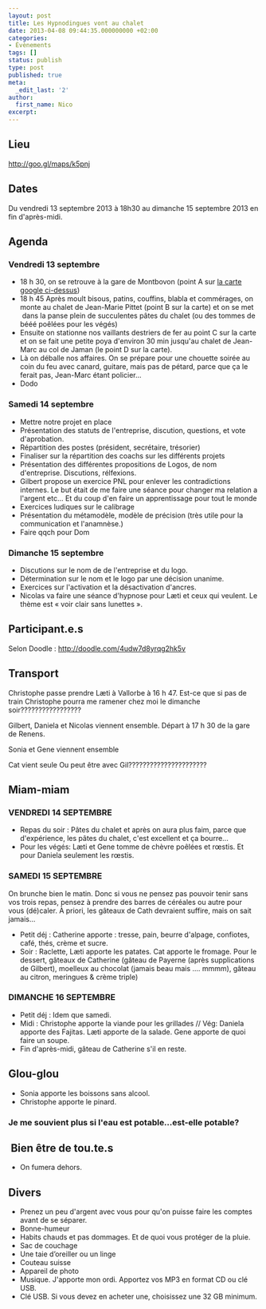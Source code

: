 ```yaml
---
layout: post
title: Les Hypnodingues vont au chalet
date: 2013-04-08 09:44:35.000000000 +02:00
categories:
- Évènements
tags: []
status: publish
type: post
published: true
meta:
  _edit_last: '2'
author:
  first_name: Nico
excerpt:
---
```

<h2 id="lieu">Lieu</h2>
<p><a href="http://goo.gl/maps/k5pnj">http://goo.gl/maps/k5pnj</a></p>
<h2>Dates</h2>
<p>Du vendredi 13 septembre 2013 à 18h30 au dimanche 15 septembre 2013 en fin d'après-midi.</p>
<h2>Agenda</h2>
<h3>Vendredi 13 septembre</h3>
<ul>
<li>18 h 30, on se retrouve à la gare de Montbovon (point A sur <a href="#lieu">la carte google ci-dessus</a>)</li>
<li>18 h 45 Après moult bisous, patins, couffins, blabla et commérages, on monte au chalet de Jean-Marie Pittet (point B sur la carte) et on se met  dans la panse plein de succulentes pâtes du chalet (ou des tommes de bééé poêlées pour les végés)</li>
<li>Ensuite on stationne nos vaillants destriers de fer au point C sur la carte et on se fait une petite poya d'environ 30 min jusqu'au chalet de Jean-Marc au col de Jaman (le point D sur la carte).</li>
<li>Là on déballe nos affaires. On se prépare pour une chouette soirée au coin du feu avec canard, guitare, mais pas de pétard, parce que ça le ferait pas, Jean-Marc étant policier...</li>
<li>Dodo</li>
</ul>
<h3>Samedi 14 septembre</h3>
<ul>
<li>Mettre notre projet en place</li>
<li>Présentation des statuts de l'entreprise, discution, questions, et vote d'aprobation.</li>
<li>Répartition des postes (président, secrétaire, trésorier)</li>
<li>Finaliser sur la répartition des coachs sur les différents projets</li>
<li>Présentation des différentes propositions de Logos, de nom d'entreprise. Discutions, rélfexions.</li>
<li>Gilbert propose un exercice PNL pour enlever les contradictions internes. Le but était de me faire une séance pour changer ma relation a l'argent etc... Et du coup d'en faire un apprentissage pour tout le monde</li>
<li>Exercices ludiques sur le calibrage</li>
<li>Présentation du métamodèle, modèle de précision (très utile pour la communication et l'anamnèse.)</li>
<li>Faire qqch pour Dom</li>
</ul>
<h3>Dimanche 15 septembre</h3>
<div>
<ul>
<li>Discutions sur le nom de de l'entreprise et du logo.</li>
<li>Détermination sur le nom et le logo par une décision unanime.</li>
<li>Exercices sur l'activation et la désactivation d'ancres.</li>
<li>Nicolas va faire une séance d'hypnose pour Læti et ceux qui veulent. Le thème est « voir clair sans lunettes ».</li>
</ul>
</div>
<h2>Participant.e.s</h2>
<p>Selon Doodle : <a href="http://doodle.com/4udw7d8yrqg2hk5v">http://doodle.com/4udw7d8yrqg2hk5v</a></p>
<h2>Transport</h2>
<p>Christophe passe prendre Læti à Vallorbe à 16 h 47. Est-ce que si pas de train Christophe pourra me ramener chez moi le dimanche soir?????????????????</p>
<p>Gilbert, Daniela et Nicolas viennent ensemble. Départ à 17 h 30 de la gare de Renens.</p>
<p>Sonia et Gene viennent ensemble</p>
<p>Cat vient seule Ou peut être avec Gil??????????????????????</p>
<h2>Miam-miam</h2>
<h3>VENDREDI 14 SEPTEMBRE</h3>
<ul>
<li>Repas du soir : Pâtes du chalet et après on aura plus faim, parce que d'expérience, les pâtes du chalet, c'est excellent et ça bourre...</li>
<li>Pour les végés: Læti et Gene tomme de chèvre poêlées et rœstis. Et pour Daniela seulement les rœstis.</li>
</ul>
<h3>SAMEDI 15 SEPTEMBRE</h3>
<p>On brunche bien le matin. Donc si vous ne pensez pas pouvoir tenir sans vos trois repas, pensez à prendre des barres de céréales ou autre pour vous (dé)caler. À priori, les gâteaux de Cath devraient suffire, mais on sait jamais...</p>
<ul>
<li>Petit déj : Catherine apporte : tresse, pain, beurre d'alpage, confiotes, café, thés, crème et sucre.</li>
<li>Soir : Raclette, Læti apporte les patates. Cat apporte le fromage. Pour le dessert, gâteaux de Catherine (gâteau de Payerne (après supplications de Gilbert), moelleux au chocolat (jamais beau mais .... mmmm), gâteau au citron, meringues &amp; crème triple)</li>
</ul>
<h3>DIMANCHE 16 SEPTEMBRE</h3>
<ul>
<li>Petit déj : Idem que samedi.</li>
<li>Midi : Christophe apporte la viande pour les grillades // Vég: Daniela apporte des Fajitas. Læti apporte de la salade. Gene apporte de quoi faire un soupe.</li>
<li>Fin d'après-midi, gâteau de Catherine s'il en reste.</li>
</ul>
<h2>Glou-glou</h2>
<ul>
<li>Sonia apporte les boissons sans alcool.</li>
<li>Christophe apporte le pinard.</li>
</ul>
<h3>Je me souvient plus si l'eau est potable...est-elle potable?</h3>
<h2> Bien être de tou.te.s</h2>
<ul>
<li>On fumera dehors.</li>
</ul>
<h2>Divers</h2>
<ul>
<li>Prenez un peu d'argent avec vous pour qu'on puisse faire les comptes avant de se séparer.</li>
<li>Bonne-humeur</li>
<li>Habits chauds et pas dommages. Et de quoi vous protéger de la pluie.</li>
<li>Sac de couchage</li>
<li>Une taie d’oreiller ou un linge</li>
<li>Couteau suisse</li>
<li>Appareil de photo</li>
<li>Musique. J'apporte mon ordi. Apportez vos MP3 en format CD ou clé USB.</li>
<li>Clé USB. Si vous devez en acheter une, choisissez une 32 GB minimum.</li>
</ul>
<p>&nbsp;</p>
